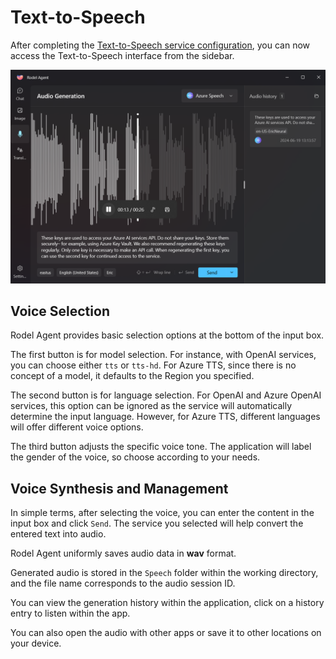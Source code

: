 # Text-to-Speech

After completing the [Text-to-Speech service configuration](./tts-config), you can now access the Text-to-Speech interface from the sidebar.

![Text-to-Speech Interface](../assets/en/tts-overview.png)

## Voice Selection

Rodel Agent provides basic selection options at the bottom of the input box.

The first button is for model selection. For instance, with OpenAI services, you can choose either `tts` or `tts-hd`. For Azure TTS, since there is no concept of a model, it defaults to the Region you specified.

The second button is for language selection. For OpenAI and Azure OpenAI services, this option can be ignored as the service will automatically determine the input language. However, for Azure TTS, different languages will offer different voice options.

The third button adjusts the specific voice tone. The application will label the gender of the voice, so choose according to your needs.

## Voice Synthesis and Management

In simple terms, after selecting the voice, you can enter the content in the input box and click `Send`. The service you selected will help convert the entered text into audio.

Rodel Agent uniformly saves audio data in **wav** format.

Generated audio is stored in the `Speech` folder within the working directory, and the file name corresponds to the audio session ID.

You can view the generation history within the application, click on a history entry to listen within the app.

You can also open the audio with other apps or save it to other locations on your device.